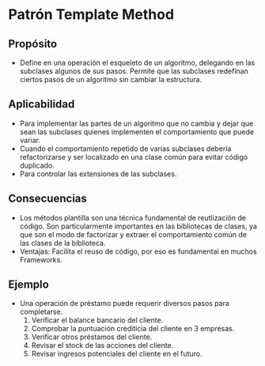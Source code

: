 # Patrón Template Method

## Propósito
- Define en una operación el esqueleto de un algoritmo, delegando en las subclases algunos de sus pasos. Permite que las subclases redefinan ciertos pasos de un algoritmo sin cambiar la estructura.

## Aplicabilidad
- Para implementar las partes de un algoritmo que no cambia y dejar que sean las subclases quienes implementen el comportamiento que puede variar.
- Cuando el comportamiento repetido de varias subclases debería refactorizarse y ser localizado en una clase común para evitar código duplicado.
- Para controlar las extensiones de las subclases.

## Consecuencias
- Los métodos plantilla son una técnica fundamental de reutlización de código. Son particularmente importantes en las bibliotecas de clases, ya que son el modo de factorizar y extraer el comportamiento común de las clases de la biblioteca.
- Ventajas: Facilita el reuso de código, por eso es fundamental en muchos Frameworks.

## Ejemplo
- Una operación de préstamo puede requerir diversos pasos para completarse.
	1. Verificar el balance bancario del cliente.
	2. Comprobar la puntuación crediticia del cliente en 3 empresas.
	3. Verificar otros préstamos del cliente.
	4. Revisar el stock de las acciones del cliente.
	5. Revisar ingresos potenciales del cliente en el futuro.
